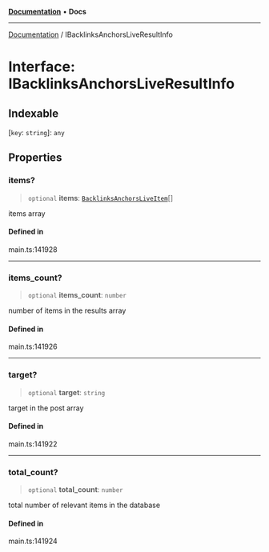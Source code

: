 [**Documentation**](../README.md) • **Docs**

***

[Documentation](../globals.md) / IBacklinksAnchorsLiveResultInfo

# Interface: IBacklinksAnchorsLiveResultInfo

## Indexable

 \[`key`: `string`\]: `any`

## Properties

### items?

> `optional` **items**: [`BacklinksAnchorsLiveItem`](../classes/BacklinksAnchorsLiveItem.md)[]

items array

#### Defined in

main.ts:141928

***

### items\_count?

> `optional` **items\_count**: `number`

number of items in the results array

#### Defined in

main.ts:141926

***

### target?

> `optional` **target**: `string`

target in the post array

#### Defined in

main.ts:141922

***

### total\_count?

> `optional` **total\_count**: `number`

total number of relevant items in the database

#### Defined in

main.ts:141924
